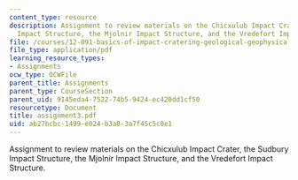 ```yaml
---
content_type: resource
description: Assignment to review materials on the Chicxulub Impact Crater, the Sudbury
  Impact Structure, the Mjolnir Impact Structure, and the Vredefort Impact Structure.
file: /courses/12-091-basics-of-impact-cratering-geological-geophysical-geochemical-environmental-studies-of-some-impact-craters-of-the-earth-january-iap-2008/ab27bcbc1499e024b3a83a7f45c5c0e1_assignment3.pdf
file_type: application/pdf
learning_resource_types:
- Assignments
ocw_type: OCWFile
parent_title: Assignments
parent_type: CourseSection
parent_uid: 9145eda4-7522-74b5-9424-ec420dd1cf50
resourcetype: Document
title: assignment3.pdf
uid: ab27bcbc-1499-e024-b3a8-3a7f45c5c0e1
---
```

Assignment to review materials on the Chicxulub Impact Crater, the Sudbury Impact Structure, the Mjolnir Impact Structure, and the Vredefort Impact Structure.

